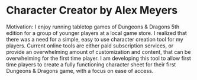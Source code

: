 ﻿# Character Creator by Alex Meyers
 
Motivation: 
I enjoy running tabletop games of Dungeons & Dragons 5th edition for a group of younger players at a local game store. I realized that there was a need for a simple, easy to use character creation tool for my players. Current online tools are either paid subscription services, or provide an overwhelming amount of customization and content, that can be overwhelming for the first time player. 
I am developing this tool to allow first time players to create a fully functioning character sheet for their first Dungeons & Dragons game, with a focus on ease of access.
 
